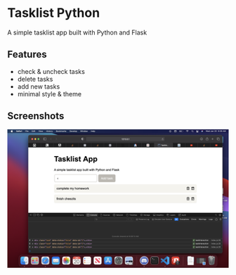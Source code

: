 # Tasklist Python
A simple tasklist app built with Python and Flask

## Features
* check & uncheck tasks
* delete tasks
* add new tasks
* minimal style & theme

## Screenshots
![](screenshots/dev.png)